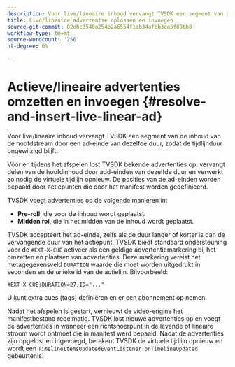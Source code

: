 ```yaml
---
description: Voor live/lineaire inhoud vervangt TVSDK een segment van de inhoud van de hoofdstream door een ad-einde van dezelfde duur, zodat de tijdlijnduur ongewijzigd blijft.
title: Live/lineaire advertentie oplossen en invoegen
source-git-commit: 02ebc3548a254b2a6554f1ab34afbb3ea5f09bb8
workflow-type: tm+mt
source-wordcount: '256'
ht-degree: 0%

---
```


# Actieve/lineaire advertenties omzetten en invoegen {#resolve-and-insert-live-linear-ad}

Voor live/lineaire inhoud vervangt TVSDK een segment van de inhoud van de hoofdstream door een ad-einde van dezelfde duur, zodat de tijdlijnduur ongewijzigd blijft.

Vóór en tijdens het afspelen lost TVSDK bekende advertenties op, vervangt delen van de hoofdinhoud door add-einden van dezelfde duur en verwerkt zo nodig de virtuele tijdlijn opnieuw. De posities van de ad-einden worden bepaald door actiepunten die door het manifest worden gedefinieerd.

TVSDK voegt advertenties op de volgende manieren in:

* **Pre-roll**, die voor de inhoud wordt geplaatst.
* **Midden rol**, die in het midden van de inhoud wordt geplaatst.

TVSDK accepteert het ad-einde, zelfs als de duur langer of korter is dan de vervangende duur van het actiepunt. TVSDK biedt standaard ondersteuning voor de `#EXT-X-CUE` activeer als een geldige advertentiemarkering bij het omzetten en plaatsen van advertenties. Deze markering vereist het metagegevensveld `DURATION` waarde die moet worden uitgedrukt in seconden en de unieke id van de actielijn. Bijvoorbeeld:

```
#EXT-X-CUE:DURATION=27,ID="..."
```

U kunt extra cues (tags) definiëren en er een abonnement op nemen.

Nadat het afspelen is gestart, vernieuwt de video-engine het manifestbestand regelmatig. TVSDK lost nieuwe advertenties op en voegt de advertenties in wanneer een richtsnoerpunt in de levende of lineaire stroom wordt ontmoet die in manifest werd bepaald. Nadat de advertenties zijn opgelost en ingevoegd, berekent TVSDK de virtuele tijdlijn opnieuw en wordt een `TimelineItemsUpdatedEventListener.onTimelineUpdated` gebeurtenis.
